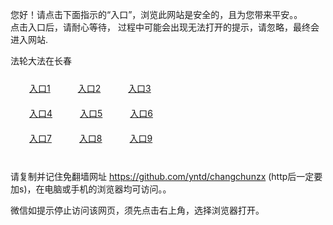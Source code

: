 您好！请点击下面指示的“入口”，浏览此网站是安全的，且为您带来平安。。 <br/>
点击入口后，请耐心等待， 过程中可能会出现无法打开的提示，请忽略，最终会进入网站. </br>

法轮大法在长春<br/>
<div style="padding:10px"><a style="margin:20px" target="_blank" href="https://d282byzttefb9z.cloudfront.net/2Qpsp?jqsdus" id="ccLink1" rel="nofollow">入口1</a> <a target="_blank" style="margin:20px" href="https://d87sh2rlzf75m.cloudfront.net/2Qpsp?yppmq" id="ccLink2" rel="nofollow">入口2</a> <a style="margin:20px" target="_blank" href="https://d3qctukmvbygob.cloudfront.net/2Qpsp?zsmeysb" id="ccLink3" rel="nofollow">入口3</a></div>

<div style="padding:10px" ><a style="margin:20px" target="_blank" href="https://d282byzttefb9z.cloudfront.net/2Qpsp?jqsdus" id="ccLink4" rel="nofollow">入口4</a> <a style="margin:20px" href="https://d87sh2rlzf75m.cloudfront.net/2Qpsp?yppmq" target="_blank" id="ccLink5" rel="nofollow">入口5</a> <a style="margin:20px" href="https://d3qctukmvbygob.cloudfront.net/2Qpsp?zsmeysb" target="_blank" id="ccLink6" rel="nofollow">入口6</a></div>

<div style="padding:10px"><a style="margin:20px" target="_blank" href="https://d282byzttefb9z.cloudfront.net/2Qpsp?jqsdus" id="ccLink7" rel="nofollow">入口7</a> <a style="margin:20px" href="https://d87sh2rlzf75m.cloudfront.net/2Qpsp?yppmq" target="_blank" id="ccLink8" rel="nofollow">入口8</a> <a style="margin:20px" target="_blank" href="https://d3qctukmvbygob.cloudfront.net/2Qpsp?zsmeysb" id="ccLink9" rel="nofollow">入口9</a></div>

<br/>



请复制并记住免翻墙网址 https://github.com/yntd/changchunzx (http后一定要加s)，在电脑或手机的浏览器均可访问。。<br/>

微信如提示停止访问该网页，须先点击右上角，选择浏览器打开。
